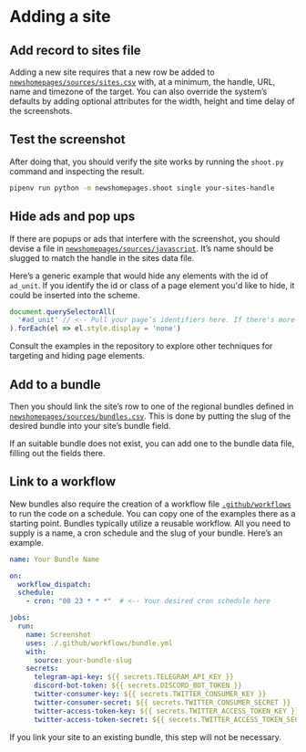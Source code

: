 ```{include} _templates/nav.html
```

# Adding a site

## Add record to sites file

Adding a new site requires that a new row be added to [`newshomepages/sources/sites.csv`](https://github.com/palewire/news-homepages/blob/main/newshomepages/sources/sites.csv) with, at a minimum, the handle, URL, name and timezone of the target. You can also override the system’s defaults by adding optional attributes for the width, height and time delay of the screenshots.

## Test the screenshot

After doing that, you should verify the site works by running the `shoot.py` command and inspecting the result.

```bash
pipenv run python -m newshomepages.shoot single your-sites-handle
```

## Hide ads and pop ups

If there are popups or ads that interfere with the screenshot, you should devise a file in [`newshomepages/sources/javascript`](https://github.com/palewire/news-homepages/tree/main/newshomepages/sources/javascript). It’s name should be slugged to match the handle in the sites data file.

Here’s a generic example that would hide any elements with the id of `ad_unit`. If you identify the id or class of a page element you'd like to hide, it could be inserted into the scheme.

```javascript
document.querySelectorAll(
  '#ad_unit' // <-- Pull your page’s identifiers here. If there's more than one thing to target you can comma seperate them.
).forEach(el => el.style.display = 'none')
```

Consult the examples in the repository to explore other techniques for targeting and hiding page elements.

## Add to a bundle

Then you should link the site’s row to one of the regional bundles defined in [`newshomepages/sources/bundles.csv`](https://github.com/palewire/news-homepages/blob/main/newshomepages/sources/bundles.csv). This is done by putting the slug of the desired bundle into your site’s bundle field.

If an suitable bundle does not exist, you can add one to the bundle data file, filling out the fields there.

## Link to a workflow

New bundles also require the creation of a workflow file [`.github/workflows`](https://github.com/palewire/news-homepages/tree/main/.github/workflows) to run the code on a schedule. You can copy one of the examples there as a starting point. Bundles typically utilize a reusable workflow. All you need to supply is a name, a cron schedule and the slug of your bundle. Here’s an example.

```yaml
name: Your Bundle Name

on:
  workflow_dispatch:
  schedule:
    - cron: "00 23 * * *"  # <-- Your desired cron schedule here

jobs:
  run:
    name: Screenshot
    uses: ./.github/workflows/bundle.yml
    with:
      source: your-bundle-slug
    secrets:
      telegram-api-key: ${{ secrets.TELEGRAM_API_KEY }}
      discord-bot-token: ${{ secrets.DISCORD_BOT_TOKEN }}
      twitter-consumer-key: ${{ secrets.TWITTER_CONSUMER_KEY }}
      twitter-consumer-secret: ${{ secrets.TWITTER_CONSUMER_SECRET }}
      twitter-access-token-key: ${{ secrets.TWITTER_ACCESS_TOKEN_KEY }}
      twitter-access-token-secret: ${{ secrets.TWITTER_ACCESS_TOKEN_SECRET }}
```

If you link your site to an existing bundle, this step will not be necessary.
